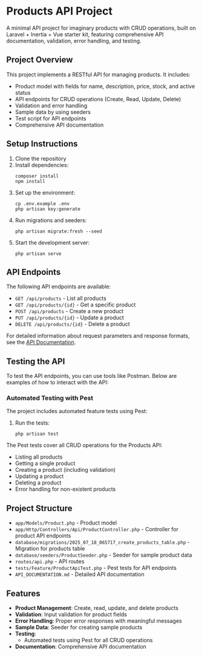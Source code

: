 # Products API Project

A minimal API project for imaginary products with CRUD operations, built on Laravel + Inertia + Vue starter kit, featuring comprehensive API documentation, validation, error handling, and testing.

## Project Overview

This project implements a RESTful API for managing products. It includes:

- Product model with fields for name, description, price, stock, and active status
- API endpoints for CRUD operations (Create, Read, Update, Delete)
- Validation and error handling
- Sample data by using seeders
- Test script for API endpoints
- Comprehensive API documentation

## Setup Instructions

1. Clone the repository
2. Install dependencies:
   ```
   composer install
   npm install
   ```
3. Set up the environment:
   ```
   cp .env.example .env
   php artisan key:generate
   ```
4. Run migrations and seeders:
   ```
   php artisan migrate:fresh --seed
   ```
5. Start the development server:
   ```
   php artisan serve
   ```

## API Endpoints

The following API endpoints are available:

- `GET /api/products` - List all products
- `GET /api/products/{id}` - Get a specific product
- `POST /api/products` - Create a new product
- `PUT /api/products/{id}` - Update a product
- `DELETE /api/products/{id}` - Delete a product

For detailed information about request parameters and response formats, see the [API Documentation](API_DOCUMENTATION.md).

## Testing the API
To test the API endpoints, you can use tools like Postman. Below are examples of how to interact with the API:

### Automated Testing with Pest

The project includes automated feature tests using Pest:

1. Run the tests:
   ```
   php artisan test
   ```

The Pest tests cover all CRUD operations for the Products API:
- Listing all products
- Getting a single product
- Creating a product (including validation)
- Updating a product
- Deleting a product
- Error handling for non-existent products

## Project Structure

- `app/Models/Product.php` - Product model
- `app/Http/Controllers/Api/ProductController.php` - Controller for product API endpoints
- `database/migrations/2025_07_18_065717_create_products_table.php` - Migration for products table
- `database/seeders/ProductSeeder.php` - Seeder for sample product data
- `routes/api.php` - API routes
- `tests/Feature/ProductApiTest.php` - Pest tests for API endpoints
- `API_DOCUMENTATION.md` - Detailed API documentation

## Features

- **Product Management**: Create, read, update, and delete products
- **Validation**: Input validation for product fields
- **Error Handling**: Proper error responses with meaningful messages
- **Sample Data**: Seeder for creating sample products
- **Testing**:
  - Automated tests using Pest for all CRUD operations
- **Documentation**: Comprehensive API documentation